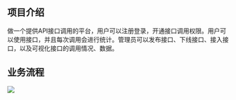 ## 项目介绍
做一个提供API接口调用的平台，用户可以注册登录，开通接口调用权限。用户可以使用接口，并且每次调用会进行统计。管理员可以发布接口、下线接口、接入接口，以及可视化接口的调用情况、数据。
## 业务流程
![](https://cdn.nlark.com/yuque/0/2023/jpeg/28467887/1691313192005-64ebfbc4-49e7-41ae-81f3-a758ee3a3334.jpeg)
